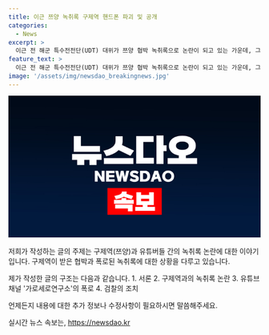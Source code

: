 ```yaml
---
title: 이근 쯔양 녹취록 구제역 핸드폰 파괴 및 공개
categories:
  - News
excerpt: >
  이근 전 해군 특수전전단(UDT) 대위가 쯔양 협박 녹취록으로 논란이 되고 있는 가운데, 그가 녹취록이 유출된 경위를 공개했다. 이근은 구제역은 내 핸드폰을 박살냈다며 내가 쏘아 올린 핸드폰 어디까지 갈지 모두 기대해라고 주장했다. 또한 쯔양을 응원하며 유튜버들의 협박을 고발했다. 이에 대한 검찰의 조사가 예정되어있다.
feature_text: >
  이근 전 해군 특수전전단(UDT) 대위가 쯔양 협박 녹취록으로 논란이 되고 있는 가운데, 그가 녹취록이 유출된 경위를 공개했다. 이근은 구제역은 내 핸드폰을 박살냈다며 내가 쏘아 올린 핸드폰 어디까지 갈지 모두 기대해라고 주장했다. 또한 쯔양을 응원하며 유튜버들의 협박을 고발했다. 이에 대한 검찰의 조사가 예정되어있다.
image: '/assets/img/newsdao_breakingnews.jpg'
---
```


<p><img src="/assets/img/newsdao_breakingnews.jpg" alt="bookingtag 속보" /></p>

<p>저희가 작성하는 글의 주제는 구제역(쯔양)과 유튜버들 간의 녹취록 논란에 대한 이야기입니다. 구제역이 받은 협박과 폭로된 녹취록에 대한 상황을 다루고 있습니다.</p>

<p>제가 작성한 글의 구조는 다음과 같습니다.
1. 서론
2. 구제역과의 녹취록 논란
3. 유튜브 채널 '가로세로연구소'의 폭로
4. 검찰의 조치</p>

<p>언제든지 내용에 대한 추가 정보나 수정사항이 필요하시면 말씀해주세요.</p>
실시간 뉴스 속보는, <a href="https://newsdao.kr" rel="dofollow">https://newsdao.kr</a>


